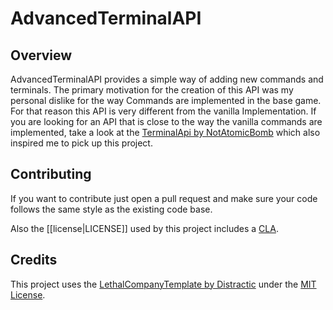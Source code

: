 # AdvancedTerminalAPI
## Overview
AdvancedTerminalAPI provides a simple way of adding new commands and terminals.
The primary motivation for the creation of this API was my personal dislike for the way Commands are implemented in the base game. For that reason this API is very different from the vanilla Implementation.
If you are looking for an API that is close to the way the vanilla commands are implemented, take a look at the [TerminalApi by NotAtomicBomb](https://github.com/NotAtomicBomb/TerminalApi/) which also inspired me to pick up this project. 

## Contributing
If you want to contribute just open a pull request and make sure your code follows the same style as the existing code base.

Also the [[license|LICENSE]] used by this project includes a [CLA](https://en.wikipedia.org/wiki/Contributor_License_Agreement).

## Credits
This project uses the [LethalCompanyTemplate by Distractic](https://github.com/Distractic/LethalCompanyTemplate) under the [MIT License](https://github.com/Distractic/LethalCompanyTemplate/blob/main/LICENSE).